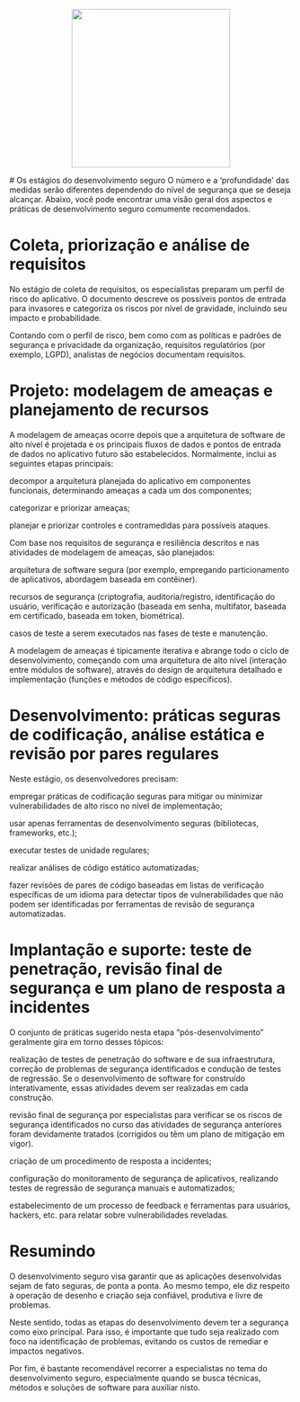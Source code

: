 <p align="center">  
<img src="https://miro.medium.com/max/566/1*Dkmqx1iM4P15wthwBWGCEQ.gif" width="282"/>
</p>
# Os estágios do desenvolvimento seguro
O número e a ‘profundidade’ das medidas serão diferentes dependendo do nível de segurança que se deseja alcançar. Abaixo, você pode encontrar uma visão geral dos aspectos e práticas de desenvolvimento seguro comumente recomendados.

# Coleta, priorização e análise de requisitos
No estágio de coleta de requisitos, os especialistas preparam um perfil de risco do aplicativo. O documento descreve os possíveis pontos de entrada para invasores e categoriza os riscos por nível de gravidade, incluindo seu impacto e probabilidade.

Contando com o perfil de risco, bem como com as políticas e padrões de segurança e privacidade da organização, requisitos regulatórios (por exemplo, LGPD), analistas de negócios documentam requisitos.

# Projeto: modelagem de ameaças e planejamento de recursos
A modelagem de ameaças ocorre depois que a arquitetura de software de alto nível é projetada e os principais fluxos de dados e pontos de entrada de dados no aplicativo futuro são estabelecidos. Normalmente, inclui as seguintes etapas principais:

decompor a arquitetura planejada do aplicativo em componentes funcionais, determinando ameaças a cada um dos componentes;

categorizar e priorizar ameaças;

planejar e priorizar controles e contramedidas para possíveis ataques.

Com base nos requisitos de segurança e resiliência descritos e nas atividades de modelagem de ameaças, são planejados:

arquitetura de software segura (por exemplo, empregando particionamento de aplicativos, abordagem baseada em contêiner).

recursos de segurança (criptografia, auditoria/registro, identificação do usuário, verificação e autorização (baseada em senha, multifator, baseada em certificado, baseada em token, biométrica).

casos de teste a serem executados nas fases de teste e manutenção.

A modelagem de ameaças é tipicamente iterativa e abrange todo o ciclo de desenvolvimento, começando com uma arquitetura de alto nível (interação entre módulos de software), através do design de arquitetura detalhado e implementação (funções e métodos de código específicos).

# Desenvolvimento: práticas seguras de codificação, análise estática e revisão por pares regulares
Neste estágio, os desenvolvedores precisam:

empregar práticas de codificação seguras para mitigar ou minimizar vulnerabilidades de alto risco no nível de implementação;

usar apenas ferramentas de desenvolvimento seguras (bibliotecas, frameworks, etc.);

executar testes de unidade regulares;

realizar análises de código estático automatizadas;

fazer revisões de pares de código baseadas em listas de verificação específicas de um idioma para detectar tipos de vulnerabilidades que não podem ser identificadas por ferramentas de revisão de segurança automatizadas.

# Implantação e suporte: teste de penetração, revisão final de segurança e um plano de resposta a incidentes
O conjunto de práticas sugerido nesta etapa “pós-desenvolvimento” geralmente gira em torno desses tópicos:

realização de testes de penetração do software e de sua infraestrutura, correção de problemas de segurança identificados e condução de testes de regressão. Se o desenvolvimento de software for construído interativamente, essas atividades devem ser realizadas em cada construção.

revisão final de segurança por especialistas para verificar se os riscos de segurança identificados no curso das atividades de segurança anteriores foram devidamente tratados (corrigidos ou têm um plano de mitigação em vigor).

criação de um procedimento de resposta a incidentes;

configuração do monitoramento de segurança de aplicativos, realizando testes de regressão de segurança manuais e automatizados;

estabelecimento de um processo de feedback e ferramentas para usuários, hackers, etc. para relatar sobre vulnerabilidades reveladas.

# Resumindo
O desenvolvimento seguro visa garantir que as aplicações desenvolvidas sejam de fato seguras, de ponta a ponta. Ao mesmo tempo, ele diz respeito à operação de desenho e criação seja confiável, produtiva e livre de problemas.

Neste sentido, todas as etapas do desenvolvimento devem ter a segurança como eixo principal. Para isso, é importante que tudo seja realizado com foco na identificação de problemas, evitando os custos de remediar e impactos negativos.

Por fim, é bastante recomendável recorrer a especialistas no tema do desenvolvimento seguro, especialmente quando se busca técnicas, métodos e soluções de software para auxiliar nisto.

